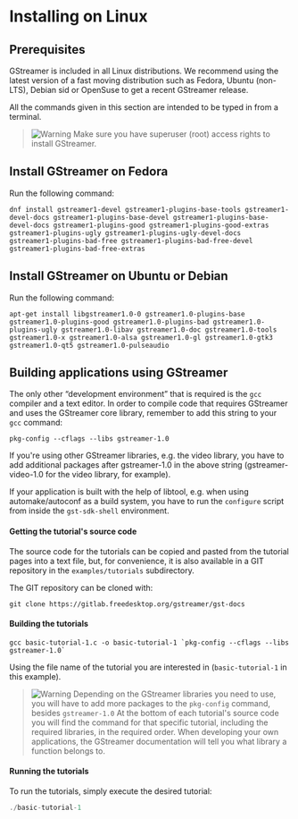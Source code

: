 # Installing on Linux

## Prerequisites

GStreamer is included in all Linux distributions. We recommend using the latest version of a fast moving distribution such as Fedora, Ubuntu (non-LTS), Debian sid or OpenSuse to get a recent GStreamer release.

All the commands given in this section are intended to be typed in from
a terminal.

> ![Warning](images/icons/emoticons/warning.svg)
Make sure you have superuser (root) access rights to install GStreamer.

## Install GStreamer on Fedora

Run the following command:

```
dnf install gstreamer1-devel gstreamer1-plugins-base-tools gstreamer1-devel-docs gstreamer1-plugins-base-devel gstreamer1-plugins-base-devel-docs gstreamer1-plugins-good gstreamer1-plugins-good-extras gstreamer1-plugins-ugly gstreamer1-plugins-ugly-devel-docs  gstreamer1-plugins-bad-free gstreamer1-plugins-bad-free-devel gstreamer1-plugins-bad-free-extras
```

## Install GStreamer on Ubuntu or Debian

Run the following command:

`apt-get install libgstreamer1.0-0 gstreamer1.0-plugins-base gstreamer1.0-plugins-good gstreamer1.0-plugins-bad gstreamer1.0-plugins-ugly gstreamer1.0-libav gstreamer1.0-doc gstreamer1.0-tools gstreamer1.0-x gstreamer1.0-alsa gstreamer1.0-gl gstreamer1.0-gtk3 gstreamer1.0-qt5 gstreamer1.0-pulseaudio`

## Building applications using GStreamer

The only other “development environment” that is required is
the `gcc` compiler and a text editor. In order to compile code that
requires GStreamer and uses the GStreamer core library, remember
to add this string to your `gcc` command:

```
pkg-config --cflags --libs gstreamer-1.0
```

If you're using other GStreamer libraries, e.g. the video library, you
have to add additional packages after gstreamer-1.0 in the above string
(gstreamer-video-1.0 for the video library, for example).

If your application is built with the help of libtool, e.g. when using
automake/autoconf as a build system, you have to run
the `configure` script from inside the `gst-sdk-shell` environment.

#### Getting the tutorial's source code

The source code for the tutorials can be copied and pasted from the
tutorial pages into a text file, but, for convenience, it is also available
in a GIT repository in the `examples/tutorials` subdirectory.

The GIT repository can be cloned with:

```
git clone https://gitlab.freedesktop.org/gstreamer/gst-docs
```

#### Building the tutorials

```
gcc basic-tutorial-1.c -o basic-tutorial-1 `pkg-config --cflags --libs gstreamer-1.0`
```

Using the file name of the tutorial you are interested in
(`basic-tutorial-1` in this example).

> ![Warning](images/icons/emoticons/warning.svg) Depending on the GStreamer libraries you need to use, you will have to add more packages to the `pkg-config` command, besides `gstreamer-1.0`
> At the bottom of each tutorial's source code you will find the command for that specific tutorial, including the required libraries, in the required order.
> When developing your own applications, the GStreamer documentation will tell you what library a function belongs to.

#### Running the tutorials

To run the tutorials, simply execute the desired tutorial:

``` c
./basic-tutorial-1
```
